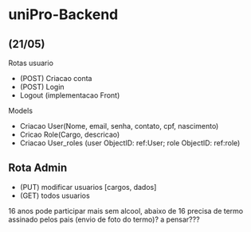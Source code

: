 # uniPro-Backend

## (21/05)

Rotas usuario

- (POST) Criacao conta
- (POST) Login
- Logout (implementacao Front)

Models

- Criacao User(Nome, email, senha, contato, cpf, nascimento)
- Cricao Role(Cargo, descricao)
- Criacao User_roles (user ObjectID: ref:User; role ObjectID: ref:role)

## Rota Admin

- (PUT) modificar usuarios [cargos, dados]
- (GET) todos usuarios

16 anos pode participar mais sem alcool, abaixo de 16 precisa de termo assinado pelos pais (envio de foto do termo)? a pensar???
